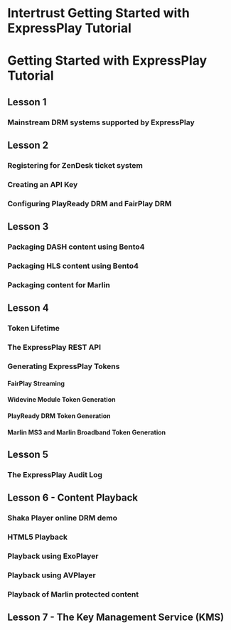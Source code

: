 # Intertrust Getting Started with ExpressPlay Tutorial

# Getting Started with ExpressPlay Tutorial

## Lesson 1
### Mainstream DRM systems supported by ExpressPlay

## Lesson 2
### Registering for ZenDesk ticket system
### Creating an API Key
### Configuring PlayReady DRM and FairPlay DRM

## Lesson 3
### Packaging DASH content using Bento4
### Packaging HLS content using Bento4
### Packaging content for Marlin

## Lesson 4
### Token Lifetime
### The ExpressPlay REST API
### Generating ExpressPlay Tokens
#### FairPlay Streaming
#### Widevine Module Token Generation
#### PlayReady DRM Token Generation
#### Marlin MS3 and Marlin Broadband Token Generation

## Lesson 5
### The ExpressPlay Audit Log

## Lesson 6 - Content Playback
### Shaka Player online DRM demo
### HTML5 Playback
### Playback using ExoPlayer
### Playback using AVPlayer
### Playback of Marlin protected content

## Lesson 7 - The Key Management Service (KMS)
